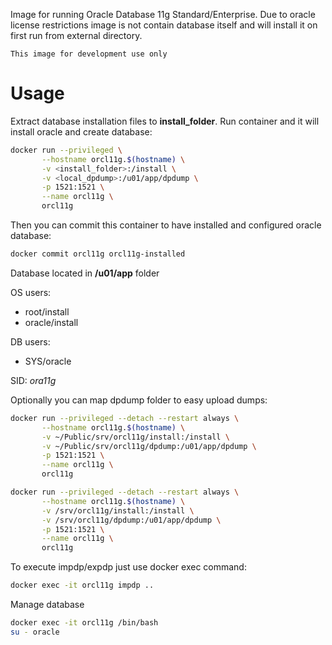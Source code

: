 Image for running Oracle Database 11g Standard/Enterprise. Due to oracle license
restrictions image is not contain database itself and will install it on first
run from external directory.

``This image for development use only``

# Usage
Extract database installation files to **install_folder**.  Run container and it
will install oracle and create database:

```sh
docker run --privileged \
       --hostname orcl11g.$(hostname) \
       -v <install_folder>:/install \
       -v <local_dpdump>:/u01/app/dpdump \
       -p 1521:1521 \
       --name orcl11g \
       orcl11g
```

Then you can commit this container to have installed and configured oracle database:

```sh
docker commit orcl11g orcl11g-installed
```

Database located in **/u01/app** folder

OS users:
* root/install
* oracle/install

DB users:
* SYS/oracle

SID: *ora11g*


Optionally you can map dpdump folder to easy upload dumps:
```sh
docker run --privileged --detach --restart always \
       --hostname orcl11g.$(hostname) \
       -v ~/Public/srv/orcl11g/install:/install \
       -v ~/Public/srv/orcl11g/dpdump:/u01/app/dpdump \
       -p 1521:1521 \
       --name orcl11g \
       orcl11g
```

```sh
docker run --privileged --detach --restart always \
       --hostname orcl11g.$(hostname) \
       -v /srv/orcl11g/install:/install \
       -v /srv/orcl11g/dpdump:/u01/app/dpdump \
       -p 1521:1521 \
       --name orcl11g \
       orcl11g
```

To execute impdp/expdp just use docker exec command:
```sh
docker exec -it orcl11g impdp ..
```

Manage database
```sh
docker exec -it orcl11g /bin/bash
su - oracle
```
